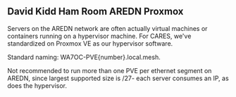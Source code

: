 
## David Kidd Ham Room AREDN Proxmox

Servers on the AREDN network are often actually virtual machines or
containers running on a hypervisor machine.  For CARES, we've standardized
on Proxmox VE as our hypervisor software.

Standard naming: WA7OC-PVE{number}.local.mesh.

Not recommended to run more than one PVE per ethernet segment on AREDN, since largest supported size is /27-
each server consumes an IP, as does the hypervisor.

